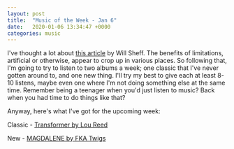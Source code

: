 ```yaml
---
layout: post
title:  "Music of the Week - Jan 6"
date:   2020-01-06 13:34:47 +0000
categories: music
---
```


I've thought a lot about [this article](https://www.talkhouse.com/will-sheff-okkervil-river-talks-about-the-disciplined-listening-system-that-restored-his-love-of-music/) by Will Sheff. The benefits of limitations, artificial or otherwise, appear to crop up in various places. So following that, I'm going to try to listen to two albums a week; one classic that I've never gotten around to, and one new thing. I'll try my best to give each at least 8-10 listens, maybe even one where I'm not doing something else at the same time. Remember being a teenager when you'd just listen to music? Back when you had time to do things like that?

Anyway, here's what I've got for the upcoming week:

Classic - [Transformer by Lou Reed](https://open.spotify.com/album/5SqbMEyAt8332ISGiLX0St)

New - [MAGDALENE by FKA Twigs](https://open.spotify.com/album/2w8Wshbp9RCPJdPU1iOpaY)
